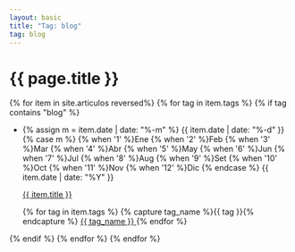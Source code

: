 ```yaml
---
layout: basic
title: "Tag: blog"
tag: blog
---
```


<h1>{{ page.title }}</h1>

{% for item in site.articulos reversed%}
{% for tag in item.tags %}
{% if tag contains "blog" %}
<ul>
    <li class="tag-list-date">
        <p class="first-date">
        {% assign m = item.date | date: "%-m" %}
        {{ item.date | date: "%-d" }}
        {% case m %}
        {% when '1' %}Ene
        {% when '2' %}Feb
        {% when '3' %}Mar
        {% when '4' %}Abr
        {% when '5' %}May
        {% when '6' %}Jun
        {% when '7' %}Jul
        {% when '8' %}Aug
        {% when '9' %}Set
        {% when '10' %}Oct
        {% when '11' %}Nov
        {% when '12' %}Dic
        {% endcase %}
        {{ item.date | date: "%Y" }}
        </p>
        <a class="link-list" href="{{ item.url | prepend: site.baseurl }}">
            {{ item.title }}
        </a>
        <p class="push">
        {% for tag in item.tags %}
        {% capture tag_name %}{{ tag }}{% endcapture %}
            <a href="/blog-de-bolsillo/tag/{{ tag_name }}">
                <span class="tag-highligher">
                    <nobr class="tag-cuadro">{{ tag_name }}
                    </nobr>
                </span>
            </a>
        {% endfor %}
        </p>
    </li>
</ul>
{% endif %}
{% endfor %}
{% endfor %}